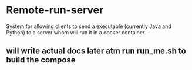 # Remote-run-server
System for allowing clients to send a executable (currently Java and Python) to a server whom will run it in a docker container



## will write actual docs later atm run run_me.sh to build the compose


